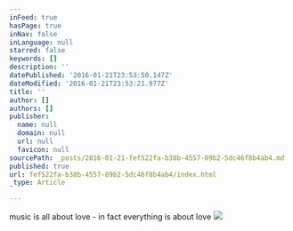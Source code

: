 ```yaml
---
inFeed: true
hasPage: true
inNav: false
inLanguage: null
starred: false
keywords: []
description: ''
datePublished: '2016-01-21T23:53:50.147Z'
dateModified: '2016-01-21T23:53:21.977Z'
title: ''
author: []
authors: []
publisher:
  name: null
  domain: null
  url: null
  favicon: null
sourcePath: _posts/2016-01-21-fef522fa-b38b-4557-89b2-5dc46f8b4ab4.md
published: true
url: fef522fa-b38b-4557-89b2-5dc46f8b4ab4/index.html
_type: Article

---
```

music is all about love - in fact everything is about love
![](https://the-grid-user-content.s3-us-west-2.amazonaws.com/6b074b6a-2024-43e1-8b0a-d4f0f6c609b0.JPG)